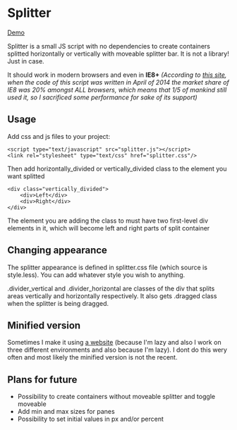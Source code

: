 Splitter
===

[Demo](http://andrienko.github.io/splitter/)

Splitter is a small JS script with no dependencies to create containers splitted horizontally or vertically
with moveable splitter bar. It is not a library! Just in case.

It should work in modern browsers and even in **IE8+** *(According to [this site](http://www.netmarketshare.com/browser-market-share.aspx?qprid=2&qpcustomd=0), when the code of
this script was written in April of 2014 the market share of IE8 was 20% amongst ALL browsers, which means that 1/5 of
mankind still used it, so I sacrificed some performance for sake of its support)*

Usage
---

Add css and js files to your project:

    <script type="text/javascript" src="splitter.js"></script>
    <link rel="stylesheet" type="text/css" href="splitter.css"/>

Then add horizontally_divided or vertically_divided class to the element you want splitted

    <div class="vertically_divided">
        <div>Left</div>
        <div>Right</div>
    </div>

The element you are adding the class to must have two first-level div elements in it, which will become left
and right parts of split container

Changing appearance
---

The splitter appearance is defined in splitter.css file (which source is style.less). You can add whatever style
you wish to anything.

.divider_vertical and .divider_horizontal are classes of the div that splits areas vertically and horizontally respectively.
It also gets .dragged class when the splitter is being dragged.

Minified version
---
Sometimes I make it using [a website](http://closure-compiler.appspot.com/home) (because I'm lazy and also I work on
three different environments and also because I'm lazy). I dont do this wery often and most likely the minified version
is not the recent.

Plans for future
---
 - Possibility to create containers without moveable splitter and toggle moveable
 - Add min and max sizes for panes
 - Possibility to set initial values in px and/or percent